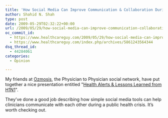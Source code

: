 ```yaml
---
title: 'How Social Media Can Improve Communication & Collaboration During A Public Health Crisis'
author: Shahid N. Shah
type: post
date: 2009-05-29T02:32:22+00:00
url: /2009/05/29/how-social-media-can-improve-communication-collaboration-during-a-public-health-crisis/
oc_commit_id:
  - https://www.healthcareguy.com/2009/05/29/how-social-media-can-improve-communication-collaboration-during-a-public-health-crisis/1478770488
  - https://www.healthcareguy.com/index.php/archives/5861243564344
dsq_thread_id:
  - 44284061
categories:
  - Opinion

---
```

My friends at [Ozmosis][1], the Physician to Physician social network, have put together a nice presentation entitled "[Health Alerts & Lessons Learned from H1N1][2]". 

They&#8217;ve done a good job describing how simple social media tools can help clinicians communicate with each other during a public health crisis. It’s worth checking out.

 [1]: http://www.ozmosis.com
 [2]: http://www.slideshare.net/jbselz/ozmosis-health-alerts-lessons-learned-from-h1-n1